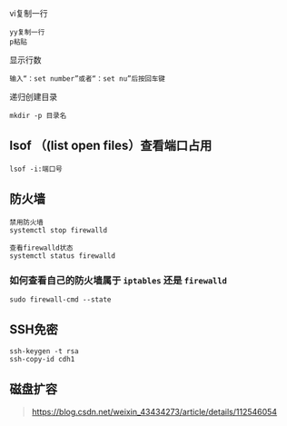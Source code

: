 vi复制一行

```
yy复制一行
p粘贴
```

显示行数

```
输入“：set number”或者“：set nu”后按回车键
```

递归创建目录

```
mkdir -p 目录名
```

## lsof （(list open files）查看端口占用

```
lsof -i:端口号
```

## 防火墙

```
禁⽤防⽕墙 
systemctl stop firewalld

查看firewalld状态
systemctl status firewalld 

```

### **如何查看自己的防火墙属于** `iptables` **还是** `firewalld`

```
sudo firewall-cmd --state 
```



## SSH免密

```
ssh-keygen -t rsa
ssh-copy-id cdh1
```



## 磁盘扩容

> https://blog.csdn.net/weixin_43434273/article/details/112546054